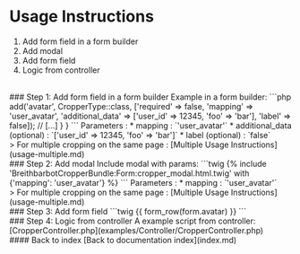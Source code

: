 # Usage Instructions
1. Add form field in a form builder
2. Add modal
3. Add form field
4. Logic from controller
<br>
### Step 1: Add form field in a form builder
Example in a form builder:
```php
<?php
// [...]
use Breithbarbot\CropperBundle\Form\Type\CropperType;
class UserType extends AbstractType
{
    public function buildForm(FormBuilderInterface $builder, array $options)
    {
        // [...]
        $builder->add('avatar', CropperType::class, ['required' => false, 'mapping' => 'user_avatar', 'additional_data' => ['user_id' => 12345, 'foo' => 'bar'], 'label' => false]);
        // [...]
    }
}
```
Parameters :
* mapping : `'user_avatar'`
* additional_data (optional) : `['user_id' => 12345, 'foo' => 'bar']`
* label (optional) : `false`
<br>
> For multiple cropping on the same page : [Multiple Usage Instructions](usage-multiple.md)
<br>
### Step 2: Add modal
Include modal with params:
```twig
{% include 'BreithbarbotCropperBundle:Form:cropper_modal.html.twig' with {'mapping': 'user_avatar'} %}
```
Parameters :
* mapping : `'user_avatar'`
<br>
> For multiple cropping on the same page : [Multiple Usage Instructions](usage-multiple.md)
<br>
### Step 3: Add form field
```twig
{{ form_row(form.avatar) }}
```
<br>
### Step 4: Logic from controller
A example script from controller: [CropperController.php](examples/Controller/CropperController.php)
<br>
#### Back to index
[Back to documentation index](index.md)
